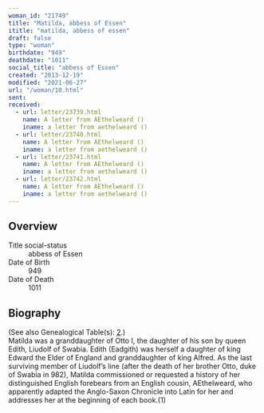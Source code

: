 ```yaml
---
woman_id: "21749"
title: "Matilda, abbess of Essen"
ititle: "matilda, abbess of essen"
draft: false
type: "woman"
birthdate: "949"
deathdate: "1011"
social_title: "abbess of Essen"
created: "2013-12-19"
modified: "2021-06-27"
url: "/woman/10.html"
sent:
received:
  - url: letter/23739.html
    name: A letter from AEthelweard ()
    iname: a letter from aethelweard ()
  - url: letter/23740.html
    name: A letter from AEthelweard ()
    iname: a letter from aethelweard ()
  - url: letter/23741.html
    name: A letter from AEthelweard ()
    iname: a letter from aethelweard ()
  - url: letter/23742.html
    name: A letter from AEthelweard ()
    iname: a letter from aethelweard ()
---
```

<h2 class="mt-4">Overview</h2><dt>Title social-status</dt><dd>abbess of Essen</dd><dt>Date of Birth</dt><dd>949</dd><dt>Date of Death</dt><dd>1011</dd><h2 class="mt-4">Biography</h2>(See also Genealogical Table(s): <a href="https://epistolae.ctl.columbia.edu/content/genealogy-henry#n10">2</a>.)<br>Matilda was a granddaughter of Otto I, the daughter of his son by queen Edith,  Liudolf of Swabia.  Edith (Eadgith) was herself a daughter of king Edward the Elder of England and granddaughter of king Alfred.  As the last surviving member of Liudolf’s line (after the death of her brother Otto, duke of Swabia in 982), Matilda commissioned or requested a history of her distinguished English forebears from an English cousin, AEthelweard, who apparently adapted the Anglo-Saxon Chronicle into Latin for her and addresses her at the beginning of each book.(1)